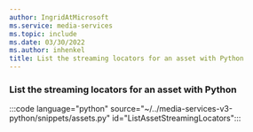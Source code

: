```yaml
---
author: IngridAtMicrosoft
ms.service: media-services
ms.topic: include
ms.date: 03/30/2022
ms.author: inhenkel
title: List the streaming locators for an asset with Python
---
```


### List the streaming locators for an asset with Python

:::code language="python" source="~/../media-services-v3-python/snippets/assets.py" id="ListAssetStreamingLocators":::
